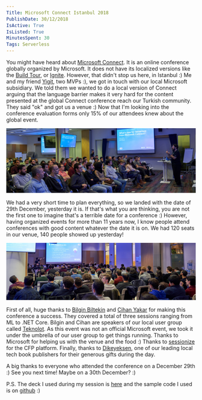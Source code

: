 ```yaml
---
Title: Microsoft Connect Istanbul 2018
PublishDate: 30/12/2018
IsActive: True
IsListed: True
MinutesSpent: 30
Tags: Serverless
---
```


You might have heard about [Microsoft Connect](https://www.microsoft.com/en-us/connectevent/). It is an online conference globally organized by Microsoft. It does not have its localized versions like the [Build Tour](https://blogs.windows.com/buildingapps/2017/05/17/announcing-microsoft-build-tour-2017/#BlTvlo4lLDgRJsmv.97), or [Ignite](https://www.microsoft.com/en-us/ignite-the-tour/). However, that didn't stop us here, in Istanbul :) Me and my friend [Yigit](https://twitter.com/ozaksuty), two MVPs :), we got in touch with our local Microsoft subsidiary. We told them we wanted to do a local version of Connect arguing that the language barrier makes it very hard for the content presented at the global Connect conference reach our Turkish community. They said "ok" and got us a venue :) Now that I'm looking into the conference evaluation forms only 15% of our attendees knew about the global event. 

![Serverless News from Microsoft Connect](media/Microsoft-Connect-Istanbul-2018/20181229_122701.jpg)

We had a very short time to plan everything, so we landed with the date of 29th December, yesterday it is. If that's what you are thinking, you are not the first one to imagine that's a terrible date for a conference :) However, having organized events for more than 11 years now, I know people attend conferences with good content whatever the date it is on. We had 120 seats in our venue, 140 people showed up yesterday!

![Serverless News from Microsoft Connect](media/Microsoft-Connect-Istanbul-2018/20181229_123428.jpg)

First of all, huge thanks to [Bilgin Biltekin](https://twitter.com/bilginbiltekin) and [Cihan Yakar](https://twitter.com/cihanyakar) for making this conference a success. They covered a total of three sessions ranging from ML to .NET Core. Bilgin and Cihan are speakers of our local user group called [Teknolot](https://teknolot.com). As this event was not an official Microsoft event, we took it under the umbrella of our user group to get things running. Thanks to Microsoft for helping us with the venue and the food :) Thanks to [sessionize](https://sessionize.com/) for the CFP platform. Finally, thanks to [Dikeyeksen](https://www.dikeyeksen.com/), one of our leading local tech book publishers for their generous gifts during the day.  

A big thanks to everyone who attended the conference on a December 29th :) See you next time! Maybe on a 30th December? :)

P.S. The deck I used during my session is [here](https://speakerdeck.com/daronyondem/whats-new-for-serverless-from-microsoft-connect) and the sample code I used is on [github](https://github.com/Teknolot/ms-connect-2018-demo) :)






